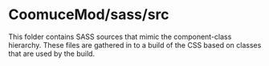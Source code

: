 # CoomuceMod/sass/src

This folder contains SASS sources that mimic the component-class hierarchy. These files
are gathered in to a build of the CSS based on classes that are used by the build.
